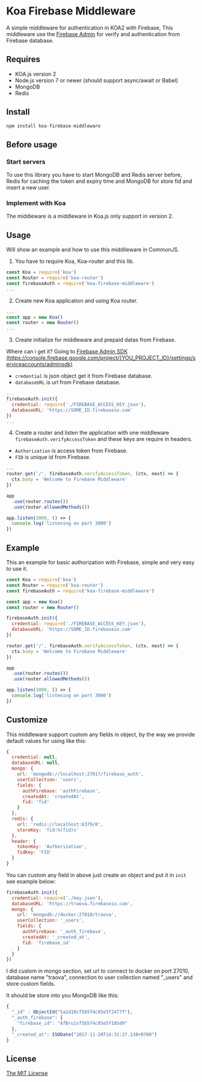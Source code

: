 # Koa Firebase Middleware
A simple middleware for authentication in KOA2 with Firebase, This middleware use the [Firebase Admin](https://github.com/firebase/firebase-admin-node) for verify and authentication from Firebase database.

## Requires
* KOA.js version 2
* Node.js version 7 or newer (should support async/await or Babel)
* MongoDB
* Redis

## Install
```javascript
npm install koa-firebase-middleware
```

## Before usage
### Start servers
To use this library you have to start MongoDB  and Redis server before, Redis for caching the token and expiry time and MongoDB for store fid and insert a new user.

### Implement with Koa
The middieware is a middleware in Koa.js only support in version 2.

## Usage

Will show an example and how to use this middileware in CommonJS.

1. You have to require Koa, Koa-router and this lib.
```javascript
const Koa = require('koa')
const Router = require('koa-router')
const firebaseAuth = require('koa-firebase-middleware')
...
```

2. Create new Koa application and using Koa router.
```javascript
...
const app = new Koa()
const router = new Router()
...
```

3. Create initialize for middleware and prepaid datas from Firebase.

Where can i get it? Going to [Firebase Admin SDK (https://console.firebase.google.com/project/{YOU_PROJECT_ID}/settings/serviceaccounts/adminsdk)](https://console.firebase.google.com/project/.../settings/serviceaccounts/adminsdk)

* `credential` is json object get it from Firebase database.
* `databaseURL` is url from Firebase database.

```javascript
...
firebaseAuth.init({
  credential: require('./FIREBASE_ACCESS_KEY.json'),
  databaseURL: 'https://SOME_ID.firebaseio.com'
})
...
```

4. Create a router and listen the application with one middleware `firebaseAuth.verifyAccessToken` and these keys are require in headers.
* `Authorization` is access token from Firebase.
* `FID` is unique id from Firebase.
```javascript
...
router.get('/', firebaseAuth.verifyAccessToken, (ctx, next) => {
  ctx.body = 'Welcome to Firebase Middleware'
})

app
  .use(router.routes())
  .use(router.allowedMethods())

app.listen(3000, () => {
  console.log('listening on port 3000')
})
```

## Example
This an example for basic authorization with Firebase, simple and very easy to use it.

```javascript
const Koa = require('koa')
const Router = require('koa-router')
const firebaseAuth = require('koa-firebase-middleware')

const app = new Koa()
const router = new Router()

firebaseAuth.init({
  credential: require('./FIREBASE_ACCESS_KEY.json'),
  databaseURL: 'https://SOME_ID.firebaseio.com'
})

router.get('/', firebaseAuth.verifyAccessToken, (ctx, next) => {
  ctx.body = 'Welcome to Firebase Middleware'
})

app
  .use(router.routes())
  .use(router.allowedMethods())

app.listen(3000, () => {
  console.log('listening on port 3000')
})
```
## Customize
This middleware support custom any fields in object, by the way we provide default values for using like this:
```javascript
{
  credential: null,
  databaseURL: null,
  mongo: {
    url: 'mongodb://localhost:27017/firebase_auth',
    userCollection: 'users',
    fields: {
      authFirebase: 'authFirebase',
      createdAt: 'createdAt',
      fid: 'fid'
    }
  },
  redis: {
    url: 'redis://localhost:6379/0',
    storeKey: 'fid:%(fid)s'
  },
  header: {
    tokenKey: 'Authorization',
    fidKey: 'FID'
  }
}
```
You can custom any field in above just create an object and put it in `init` see example below:
```javascript
firebaseAuth.init({
  credential: require('./key.json'),
  databaseURL: 'https://traova.firebaseio.com',
  mongo: {
    url: 'mongodb://docker:27010/traova',
    userCollection: '_users',
    fields: {
      authFirebase: '_auth_firebase',
      createdAt: '_created_at',
      fid: 'firebase_id'
    }
  }
})
```
I did custom in mongo section, set url to connect to docker on port 27010, database name "traova", connection to user collection named "_users" and store custom fields.

It should be store into you MongoDB like this:
```javascript
{
  "_id" : ObjectId("5a1d10cf5b5f4c85e5f2477f"),
  "_auth_firebase": {
    "firebase_id": "AfBru1sf5b5f4c85e5f10Sd9"
  },
  "_created_at": ISODate("2017-11-28T14:31:27.138+0700")
}
```

## License
[The MIT License](https://opensource.org/licenses/MIT)